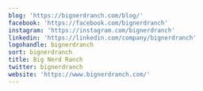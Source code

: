 ```yaml
---
blog: 'https://bignerdranch.com/blog/'
facebook: 'https://facebook.com/bignerdranch'
instagram: 'https://instagram.com/bignerdranch'
linkedin: 'https://linkedin.com/company/bignerdranch'
logohandle: bignerdranch
sort: bignerdranch
title: Big Nerd Ranch
twitter: bignerdranch
website: 'https://www.bignerdranch.com/'
---
```

